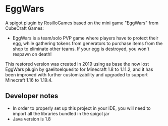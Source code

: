 # EggWars
A spigot plugin by RosilloGames based on the mini game "EggWars" from CubeCraft Games:
* EggWars is a team/solo PVP game where players have to protect their egg, while gathering tokens from generators to purchase items from the shop to eliminate other teams. If your egg is destroyed, you won't respawn on death!

This restored version was created in 2019 using as base the now lost EggWars plugin by gaelitoelquesito for Minecraft 1.8 to 1.11.2, and it has been improved with further customizability and upgraded to support Minecraft 1.16 to 1.19.4.

## Developer notes
- In order to properly set up this project in your IDE, you will need to import all the libraries bundled in the spigot jar
- Java version is 1.8
